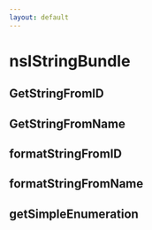 ```yaml
---
layout: default
---
```


# nsIStringBundle #

## GetStringFromID ##

## GetStringFromName ##

## formatStringFromID ##

## formatStringFromName ##

## getSimpleEnumeration ##
